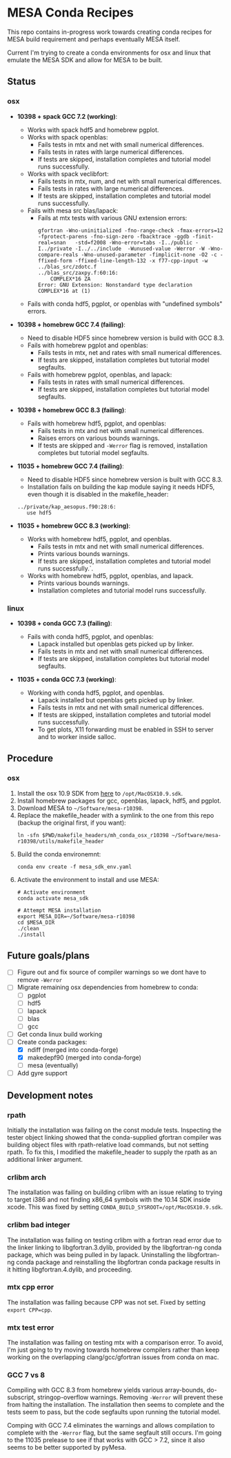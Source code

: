 # MESA Conda Recipes

This repo contains in-progress work towards creating conda recipes for MESA build requirement and perhaps eventually MESA itself.

Current I'm trying to create a conda environments for osx and linux that emulate the MESA SDK and allow for MESA to be built.

## Status

### osx

- **10398 + spack GCC 7.2 (working)**:
    - Works with spack hdf5 and homebrew pgplot.
    - Works with spack openblas:
        - Fails tests in mtx and net with small numerical differences.
        - Fails tests in rates with large numerical differences.
        - If tests are skipped, installation completes and tutorial model runs successfully.
    - Works with spack veclibfort:
        - Fails tests in mtx, num, and net with small numerical differences.
        - Fails tests in rates with large numerical differences.
        - If tests are skipped, installation completes and tutorial model runs successfully.
    - Fails with mesa src blas/lapack:
        - Fails at mtx tests with various GNU extension errors:
            ```
            gfortran -Wno-uninitialized -fno-range-check -fmax-errors=12  -fprotect-parens -fno-sign-zero -fbacktrace -ggdb -finit-real=snan   -std=f2008 -Wno-error=tabs -I../public -I../private -I../../include  -Wunused-value -Werror -W -Wno-compare-reals -Wno-unused-parameter -fimplicit-none -O2 -c -ffixed-form -ffixed-line-length-132 -x f77-cpp-input -w ../blas_src/zdotc.f
            ../blas_src/zaxpy.f:60:16:
                COMPLEX*16 ZA
            Error: GNU Extension: Nonstandard type declaration COMPLEX*16 at (1)
            ```
    - Fails with conda hdf5, pgplot, or openblas with "undefined symbols" errors.

- **10398 + homebrew GCC 7.4 (failing)**:
    - Need to disable HDF5 since homebrew version is build with GCC 8.3.
    - Fails with homebrew pgplot and openblas:
        - Fails tests in mtx, net and rates with small numerical differences.
        - If tests are skipped, installation completes but tutorial model segfaults.
    - Fails with homebrew pgplot, openblas, and lapack:
        - Fails tests in rates with small numerical differences.
        - If tests are skipped, installation completes but tutorial model segfaults.

- **10398 + homebrew GCC 8.3 (failing)**:
    - Fails with homebrew hdf5, pgplot, and openblas:
        - Fails tests in mtx and net with small numerical differences.
        - Raises errors on various bounds warnings.
        - If tests are skipped and `-Werror` flag is removed, installation completes but tutorial model segfaults.

- **11035 + homebrew GCC 7.4 (failing)**:
    - Need to disable HDF5 since homebrew version is built with GCC 8.3.
    - Installation fails on building the kap module saying it needs HDF5, even though it is disabled in the makefile_header:
    ```
    ../private/kap_aesopus.f90:28:6:
       use hdf5
    ```

- **11035 + homebrew GCC 8.3 (working)**:
    - Works with homebrew hdf5, pgplot, and openblas.
        - Fails tests in mtx and net with small numerical differences.
        - Prints various bounds warnings.
        - If tests are skipped, installation completes and tutorial model runs successfully.`.
    - Works with homebrew hdf5, pgplot, openblas, and lapack.
        - Prints various bounds warnings.
        - Installation completes and tutorial model runs successfully.

### linux

- **10398 + conda GCC 7.3 (failing)**:
    - Fails with conda hdf5, pgplot, and openblas:
        - Lapack installed but openblas gets picked up by linker.
        - Fails tests in mtx and net with small numerical differences.
        - If tests are skipped, installation completes but tutorial model segfaults.
        
- **11035 + conda GCC 7.3 (working)**:
    - Working with conda hdf5, pgplot, and openblas.
        - Lapack installed but openblas gets picked up by linker.
        - Fails tests in mtx and net with small numerical differences.
        - If tests are skipped, installation completes and tutorial model runs successfully.
        - To get plots, X11 forwarding must be enabled in SSH to server and to worker inside salloc.

## Procedure

### osx

1. Install the osx 10.9 SDK from [here](https://github.com/phracker/MacOSX-SDKs) to `/opt/MacOSX10.9.sdk`.
2. Install homebrew packages for gcc, openblas, lapack, hdf5, and pgplot.
3. Download MESA to `~/Software/mesa-r10398`.
4. Replace the makefile_header with a symlink to the one from this repo (backup the original first, if you want):
    ```
    ln -sfn $PWD/makefile_headers/mh_conda_osx_r10398 ~/Software/mesa-r10398/utils/makefile_header
    ```
5. Build the conda environemnt:
    ```
    conda env create -f mesa_sdk_env.yaml
    ```
6. Activate the environment to install and use MESA:
    ```
    # Activate environment
    conda activate mesa_sdk

    # Attempt MESA installation
    export MESA_DIR=~/Software/mesa-r10398
    cd $MESA_DIR
    ./clean
    ./install
    ```

## Future goals/plans

- [ ] Figure out and fix source of compiler warnings so we dont have to remove `-Werror`
- [ ] Migrate remaining osx dependencies from homebrew to conda:
    - [ ] pgplot
    - [ ] hdf5
    - [ ] lapack
    - [ ] blas
    - [ ] gcc
- [ ] Get conda linux build working
- [ ] Create conda packages:
    - [x] ndiff (merged into conda-forge)
    - [x] makedepf90 (merged into conda-forge)
    - [ ] mesa (eventually)
- [ ] Add gyre support

## Development notes

### rpath

Initially the installation was failing on the const module tests.
Inspecting the tester object linking showed that the conda-supplied gfortran compiler was building object files with rpath-relative load commands, but not setting rpath.
To fix this, I modified the makefile_header to supply the rpath as an additional linker argument.

### crlibm arch

The installation was failing on building crlibm with an issue relating to trying to target i386 and not finding x86_64 symbols with the 10.14 SDK inside xcode.
This was fixed by setting `CONDA_BUILD_SYSROOT=/opt/MacOSX10.9.sdk`.

### crlibm bad integer

The installation was failing on testing crlibm with a fortran read error due to the linker linking to libgfortran.3.dylib, provided by the libgfortran-ng conda package, which was being pulled in by lapack.
Uninstalling the libgfortran-ng conda package and reinstalling the libgfortran conda package results in it hitting libgfortran.4.dylib, and proceeding.

### mtx cpp error

The installation was failing because CPP was not set.  Fixed by setting `export CPP=cpp`.

### mtx test error

The installation was failing on testing mtx with a comparison error.
To avoid, I'm just going to try moving towards homebrew compilers rather than keep working on the overlapping clang/gcc/gfortran issues from conda on mac.

### GCC 7 vs 8

Compiling with GCC 8.3 from homebrew yields various array-bounds, do-subscript, stringop-overflow warnings.
Removing `-Werror` will prevent these from halting the installation.
The installation then seems to complete and the tests seem to pass, but the code segfaults upon running the tutorial model.

Comping with GCC 7.4 eliminates the warnings and allows compilation to complete with the `-Werror` flag, but the same segfault still occurs.
I'm going to the 11035 prelease to see if that works with GCC > 7.2, since it also seems to be better supported by pyMesa.

